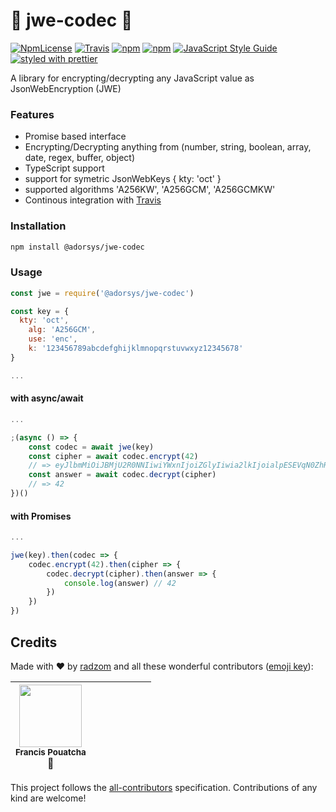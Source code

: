 # :closed_lock_with_key: jwe-codec :closed_lock_with_key:


[![NpmLicense](https://img.shields.io/npm/l/@adorsys/jwe-codec.svg)](https://www.npmjs.com/package/@adorsys/jwe-codec)
[![Travis](https://img.shields.io/travis/adorsys/jwe-codec.svg)](https://travis-ci.org/adorsys/jwe-codec)
[![npm](https://img.shields.io/npm/v/@adorsys/jwe-codec.svg)](https://www.npmjs.com/package/@adorsys/jwe-codec)
[![npm](https://img.shields.io/npm/dt/@adorsys/jwe-codec.svg)](https://www.npmjs.com/package/@adorsys/jwe-codec)
[![JavaScript Style Guide](https://img.shields.io/badge/code_style-standard-brightgreen.svg)](https://standardjs.com)
[![styled with prettier](https://img.shields.io/badge/styled_with-prettier-ff69b4.svg)](https://github.com/prettier/prettier)



<!-- 
[![Coveralls](https://img.shields.io/coveralls/adorsys/crypto-codecs.svg)](https://coveralls.io/github/adorsys/crypto-codecs)

[![Dev Dependencies](https://david-dm.org/adorsys/crypto-codecs/dev-status.svg)](https://david-dm.org/adorsys/crypto-codecs?type=dev) 
-->


A library for encrypting/decrypting any JavaScript value as JsonWebEncryption (JWE)

### Features

 - Promise based interface
 - Encrypting/Decrypting anything from (number, string, boolean, array, date, regex, buffer, object)
 - TypeScript support
 - support for symetric JsonWebKeys { kty: 'oct' }
 - supported algorithms 'A256KW', 'A256GCM', 'A256GCMKW'
 - Continous integration with [Travis](https://travis-ci.org/adorsys/jwe-codec)


### Installation

```bash
npm install @adorsys/jwe-codec
```

### Usage


```js
const jwe = require('@adorsys/jwe-codec')

const key = {
  kty: 'oct',
    alg: 'A256GCM',
    use: 'enc',
    k: '123456789abcdefghijklmnopqrstuvwxyz12345678'
}

...
```

#### with async/await

```js
...

;(async () => {
    const codec = await jwe(key)
    const cipher = await codec.encrypt(42)
    // => eyJlbmMiOiJBMjU2R0NNIiwiYWxnIjoiZGlyIiwia2lkIjoialpESEVqN0ZhR3N5OHNUSUZLRWlnejB4TjFEVWlBZWp0S1ZNcEl2Z3dqOCJ9..lipFQHmBiBhsTRqE.4rLjRCOj7JZIKOpToIhOp8cJgvfNWl4Yo__VnkO7yRIYjrCLdGRl5fcR.9S_DwYmkpdLap1yyYYq44A​​​​​
    const answer = await codec.decrypt(cipher) 
    // => 42
})()
``` 

#### with Promises

```js
...

jwe(key).then(codec => {
    codec.encrypt(42).then(cipher => {
        codec.decrypt(cipher).then(answer => {
            console.log(answer) // 42
        })
    })
})
```

## Credits

Made with :heart: by [radzom](https://github.com/radzom) and all these wonderful contributors ([emoji key](https://github.com/kentcdodds/all-contributors#emoji-key)):

<!-- ALL-CONTRIBUTORS-LIST:START - Do not remove or modify this section -->
<!-- prettier-ignore -->
| <img src="https://avatars.githubusercontent.com/u/1225651?v=3" width="100px;"/><br /><sub><b>Francis Pouatcha</b></sub><br />🤔 | | | | | | |
| :---: | :---: | :---: | :---: | :---: | :---: | :---: |
<!-- ALL-CONTRIBUTORS-LIST:END -->

This project follows the [all-contributors](https://github.com/kentcdodds/all-contributors) specification. Contributions of any kind are welcome!
